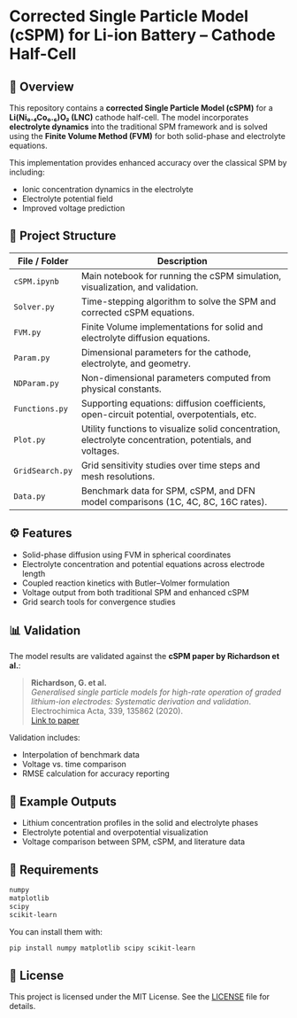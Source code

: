# Corrected Single Particle Model (cSPM) for Li-ion Battery – Cathode Half-Cell

## 🔋 Overview
This repository contains a **corrected Single Particle Model (cSPM)** for a **Li(Ni₀.₄Co₀.₆)O₂ (LNC)** cathode half-cell. The model incorporates **electrolyte dynamics** into the traditional SPM framework and is solved using the **Finite Volume Method (FVM)** for both solid-phase and electrolyte equations.

This implementation provides enhanced accuracy over the classical SPM by including:
- Ionic concentration dynamics in the electrolyte
- Electrolyte potential field
- Improved voltage prediction

## 📁 Project Structure
| File / Folder        | Description |
|----------------------|-------------|
| `cSPM.ipynb`         | Main notebook for running the cSPM simulation, visualization, and validation. |
| `Solver.py`          | Time-stepping algorithm to solve the SPM and corrected cSPM equations. |
| `FVM.py`             | Finite Volume implementations for solid and electrolyte diffusion equations. |
| `Param.py`           | Dimensional parameters for the cathode, electrolyte, and geometry. |
| `NDParam.py`         | Non-dimensional parameters computed from physical constants. |
| `Functions.py`       | Supporting equations: diffusion coefficients, open-circuit potential, overpotentials, etc. |
| `Plot.py`            | Utility functions to visualize solid concentration, electrolyte concentration, potentials, and voltages. |
| `GridSearch.py`      | Grid sensitivity studies over time steps and mesh resolutions. |
| `Data.py`            | Benchmark data for SPM, cSPM, and DFN model comparisons (1C, 4C, 8C, 16C rates). |

## ⚙️ Features
- Solid-phase diffusion using FVM in spherical coordinates
- Electrolyte concentration and potential equations across electrode length
- Coupled reaction kinetics with Butler–Volmer formulation
- Voltage output from both traditional SPM and enhanced cSPM
- Grid search tools for convergence studies

## 📊 Validation
The model results are validated against the **cSPM paper by Richardson et al.**:

> **Richardson, G. et al.**  
> *Generalised single particle models for high-rate operation of graded lithium-ion electrodes: Systematic derivation and validation*.  
> Electrochimica Acta, 339, 135862 (2020).  
> [Link to paper](https://www.sciencedirect.com/science/article/pii/S0013468620302541)

Validation includes:
- Interpolation of benchmark data
- Voltage vs. time comparison
- RMSE calculation for accuracy reporting

## 🧪 Example Outputs
- Lithium concentration profiles in the solid and electrolyte phases
- Electrolyte potential and overpotential visualization
- Voltage comparison between SPM, cSPM, and literature data

## 🧰 Requirements
```bash
numpy
matplotlib
scipy
scikit-learn
```

You can install them with:
```bash
pip install numpy matplotlib scipy scikit-learn
```

## 📝 License
This project is licensed under the MIT License. See the [LICENSE](./LICENSE) file for details.
